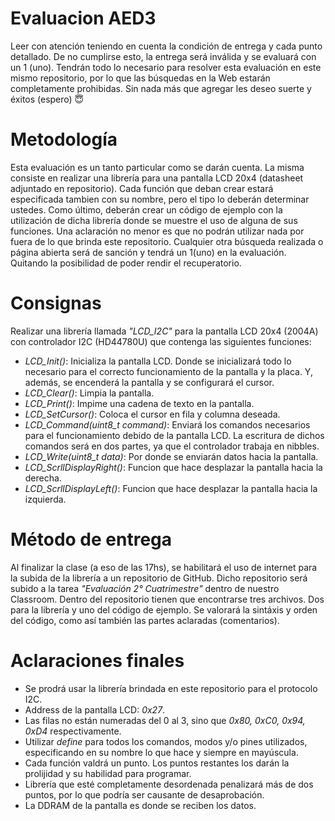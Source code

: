 # Evaluacion AED3
Leer con atención teniendo en cuenta la condición de entrega y cada punto detallado. De no cumplirse esto, la entrega será inválida y se evaluará con un 1 (uno). Tendrán todo lo necesario para resolver esta evaluación en este mismo repositorio, por lo que las búsquedas en la Web estarán completamente prohibidas. Sin nada más que agregar les deseo suerte y éxitos (espero) 😇

# Metodología
Esta evaluación es un tanto particular como se darán cuenta. La misma consiste en realizar una librería para una pantalla LCD 20x4 (datasheet adjuntado en repositorio). Cada función que deban crear estará especificada tambien con su nombre, pero el tipo lo deberán determinar ustedes. 
Como último, deberán crear un código de ejemplo con la utilización de dicha librería donde se muestre el uso de alguna de sus funciones.
Una aclaración no menor es que no podrán utilizar nada por fuera de lo que brinda este repositorio. Cualquier otra búsqueda realizada o página abierta será de sanción y tendrá un 1(uno) en la evaluación. Quitando la posibilidad de poder rendir el recuperatorio.

# Consignas
Realizar una librería llamada *"LCD_I2C"* para la pantalla LCD 20x4 (2004A) con controlador I2C (HD44780U) que contenga las siguientes funciones:
* *LCD_Init()*: Inicializa la pantalla LCD. Donde se inicializará todo lo necesario para el correcto funcionamiento de la pantalla y la placa. Y, además, se encenderá la pantalla y se configurará el cursor.
* *LCD_Clear()*: Limpia la pantalla.
* *LCD_Print()*: Impime una cadena de texto en la pantalla.
* *LCD_SetCursor()*: Coloca el cursor en fila y columna deseada.
* *LCD_Command(uint8_t command)*: Enviará los comandos necesarios para el funcionamiento debido de la pantalla LCD. La escritura de dichos comandos será en dos partes, ya que el controlador trabaja en nibbles.
* *LCD_Write(uint8_t data)*: Por donde se enviarán datos hacia la pantalla.
* *LCD_ScrllDisplayRight()*: Funcion que hace desplazar la pantalla hacia la derecha.
* *LCD_ScrllDisplayLeft()*: Funcion que hace desplazar la pantalla hacia la izquierda.

# Método de entrega
Al finalizar la clase (a eso de las 17hs), se habilitará el uso de internet para la subida de la librería a un repositorio de GitHub. Dicho repositorio será subido a la tarea *"Evaluación 2° Cuatrimestre"* dentro de nuestro Classroom. Dentro del repositorio tienen que encontrarse tres archivos. Dos para la librería y uno del código de ejemplo. Se valorará la sintáxis y orden del código, como así también las partes aclaradas (comentarios).

# Aclaraciones finales
* Se prodrá usar la librería brindada en este repositorio para el protocolo I2C.
* Address de la pantalla LCD: *0x27*.
* Las filas no están numeradas del 0 al 3, sino que *0x80, 0xC0, 0x94, 0xD4* respectivamente.
* Utilizar *define* para todos los comandos, modos y/o pines utilizados, especificando en su nombre lo que hace y siempre en mayúscula.
* Cada función valdrá un punto. Los puntos restantes los darán la prolijidad y su habilidad para programar.
* Librería que esté completamente desordenada penalizará más de dos puntos, por lo que podría ser causante de desaprobación.
* La DDRAM de la pantalla es donde se reciben los datos.
